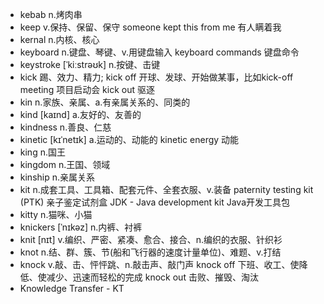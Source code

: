 - kebab n.烤肉串
- keep v.保持、保留、保守  someone kept this from me 有人瞒着我
- kernal n.内核、核心
- keyboard n.键盘、琴键、v.用键盘输入  keyboard commands 键盘命令
- keystroke [ˈkiːstrəʊk] n.按键、击键
- kick 踢、效力、精力; kick off 开球、发球、开始做某事，比如kick-off meeting 项目启动会  kick out 驱逐
- kin n.家族、亲属、a.有亲属关系的、同类的
- kind [kaɪnd] a.友好的、友善的
- kindness n.善良、仁慈
- kinetic [kɪˈnetɪk] a.运动的、动能的  kinetic energy 动能
- king n.国王
- kingdom n.王国、领域
- kinship n.亲属关系
- kit n.成套工具、工具箱、配套元件、全套衣服、v.装备  paternity testing kit (PTK) 亲子鉴定试剂盒  JDK - Java development kit  Java开发工具包
- kitty n.猫咪、小猫
- knickers [ˈnɪkəz] n.内裤、衬裤
- knit [nɪt] v.编织、严密、紧凑、愈合、接合、n.编织的衣服、针织衫
- knot n.结、群、簇、节(船和飞行器的速度计量单位)、难题、v.打结
- knock v.敲、击、怦怦跳、n.敲击声、敲门声  knock off 下班、收工、使降低、使减少、迅速而轻松的完成  knock out 击败、摧毁、淘汰
- Knowledge Transfer - KT
